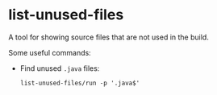 # list-unused-files

A tool for showing source files that are not used in the build.

Some useful commands:

  - Find unused `.java` files:
  
        list-unused-files/run -p '.java$'

